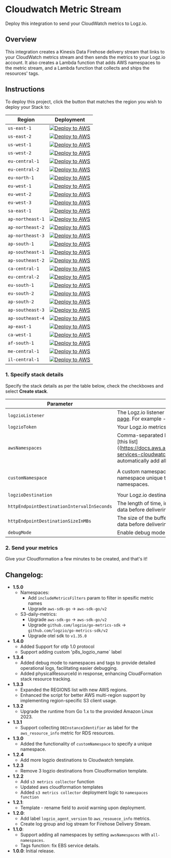 # Cloudwatch Metric Stream

Deploy this integration to send your CloudWatch metrics to Logz.io.


## Overview

This integration creates a Kinesis Data Firehose delivery stream that links to your CloudWatch metrics stream and then sends the metrics to your Logz.io account. It also creates a Lambda function that adds AWS namespaces to the metric stream, and a Lambda function that collects and ships the resources' tags.

## Instructions

To deploy this project, click the button that matches the region you wish to deploy your Stack to:

| Region           | Deployment                                                                                                                                                                                                                                                                                                                                                   |
|------------------|----------------------------------------------------------------------------------------------------------------------------------------------------------------------------------------------------------------------------------------------------------------------------------------------------------------------------------------------------------------|
| `us-east-1`      | [![Deploy to AWS](https://dytvr9ot2sszz.cloudfront.net/logz-docs/lights/LightS-button.png)](https://console.aws.amazon.com/cloudformation/home?region=us-east-1#/stacks/create/review?templateURL=https://logzio-aws-integrations-us-east-1.s3.amazonaws.com/metric-stream-helpers/aws/1.4.0/sam-template.yaml&stackName=logzio-metric-stream)                     |
| `us-east-2`      | [![Deploy to AWS](https://dytvr9ot2sszz.cloudfront.net/logz-docs/lights/LightS-button.png)](https://console.aws.amazon.com/cloudformation/home?region=us-east-2#/stacks/create/review?templateURL=https://logzio-aws-integrations-us-east-2.s3.amazonaws.com/metric-stream-helpers/aws/1.4.0/sam-template.yaml&stackName=logzio-metric-stream)                     |
| `us-west-1`      | [![Deploy to AWS](https://dytvr9ot2sszz.cloudfront.net/logz-docs/lights/LightS-button.png)](https://console.aws.amazon.com/cloudformation/home?region=us-west-1#/stacks/create/review?templateURL=https://logzio-aws-integrations-us-west-1.s3.amazonaws.com/metric-stream-helpers/aws/1.4.0/sam-template.yaml&stackName=logzio-metric-stream)                     |
| `us-west-2`      | [![Deploy to AWS](https://dytvr9ot2sszz.cloudfront.net/logz-docs/lights/LightS-button.png)](https://console.aws.amazon.com/cloudformation/home?region=us-west-2#/stacks/create/review?templateURL=https://logzio-aws-integrations-us-west-2.s3.amazonaws.com/metric-stream-helpers/aws/1.4.0/sam-template.yaml&stackName=logzio-metric-stream)                     |
| `eu-central-1`   | [![Deploy to AWS](https://dytvr9ot2sszz.cloudfront.net/logz-docs/lights/LightS-button.png)](https://console.aws.amazon.com/cloudformation/home?region=eu-central-1#/stacks/create/review?templateURL=https://logzio-aws-integrations-eu-central-1.s3.amazonaws.com/metric-stream-helpers/aws/1.4.0/sam-template.yaml&stackName=logzio-metric-stream)               |
| `eu-central-2`   | [![Deploy to AWS](https://dytvr9ot2sszz.cloudfront.net/logz-docs/lights/LightS-button.png)](https://console.aws.amazon.com/cloudformation/home?region=eu-central-2#/stacks/create/review?templateURL=https://logzio-aws-integrations-eu-central-2.s3.amazonaws.com/metric-stream-helpers/aws/1.4.0/sam-template.yaml&stackName=logzio-metric-stream)               |
| `eu-north-1`     | [![Deploy to AWS](https://dytvr9ot2sszz.cloudfront.net/logz-docs/lights/LightS-button.png)](https://console.aws.amazon.com/cloudformation/home?region=eu-north-1#/stacks/create/review?templateURL=https://logzio-aws-integrations-eu-north-1.s3.amazonaws.com/metric-stream-helpers/aws/1.4.0/sam-template.yaml&stackName=logzio-metric-stream)                   |
| `eu-west-1`      | [![Deploy to AWS](https://dytvr9ot2sszz.cloudfront.net/logz-docs/lights/LightS-button.png)](https://console.aws.amazon.com/cloudformation/home?region=eu-west-1#/stacks/create/review?templateURL=https://logzio-aws-integrations-eu-west-1.s3.amazonaws.com/metric-stream-helpers/aws/1.4.0/sam-template.yaml&stackName=logzio-metric-stream)                     |
| `eu-west-2`      | [![Deploy to AWS](https://dytvr9ot2sszz.cloudfront.net/logz-docs/lights/LightS-button.png)](https://console.aws.amazon.com/cloudformation/home?region=eu-west-2#/stacks/create/review?templateURL=https://logzio-aws-integrations-eu-west-2.s3.amazonaws.com/metric-stream-helpers/aws/1.4.0/sam-template.yaml&stackName=logzio-metric-stream)                     |
| `eu-west-3`      | [![Deploy to AWS](https://dytvr9ot2sszz.cloudfront.net/logz-docs/lights/LightS-button.png)](https://console.aws.amazon.com/cloudformation/home?region=eu-west-3#/stacks/create/review?templateURL=https://logzio-aws-integrations-eu-west-3.s3.amazonaws.com/metric-stream-helpers/aws/1.4.0/sam-template.yaml&stackName=logzio-metric-stream)                     |
| `sa-east-1`      | [![Deploy to AWS](https://dytvr9ot2sszz.cloudfront.net/logz-docs/lights/LightS-button.png)](https://console.aws.amazon.com/cloudformation/home?region=sa-east-1#/stacks/create/review?templateURL=https://logzio-aws-integrations-sa-east-1.s3.amazonaws.com/metric-stream-helpers/aws/1.4.0/sam-template.yaml&stackName=logzio-metric-stream)                     |
| `ap-northeast-1` | [![Deploy to AWS](https://dytvr9ot2sszz.cloudfront.net/logz-docs/lights/LightS-button.png)](https://console.aws.amazon.com/cloudformation/home?region=ap-northeast-1#/stacks/create/review?templateURL=https://logzio-aws-integrations-ap-northeast-1.s3.amazonaws.com/metric-stream-helpers/aws/1.4.0/sam-template.yaml&stackName=logzio-metric-stream)           |
| `ap-northeast-2` | [![Deploy to AWS](https://dytvr9ot2sszz.cloudfront.net/logz-docs/lights/LightS-button.png)](https://console.aws.amazon.com/cloudformation/home?region=ap-northeast-2#/stacks/create/review?templateURL=https://logzio-aws-integrations-ap-northeast-2.s3.amazonaws.com/metric-stream-helpers/aws/1.4.0/sam-template.yaml&stackName=logzio-metric-stream)           |
| `ap-northeast-3` | [![Deploy to AWS](https://dytvr9ot2sszz.cloudfront.net/logz-docs/lights/LightS-button.png)](https://console.aws.amazon.com/cloudformation/home?region=ap-northeast-3#/stacks/create/review?templateURL=https://logzio-aws-integrations-ap-northeast-3.s3.amazonaws.com/metric-stream-helpers/aws/1.4.0/sam-template.yaml&stackName=logzio-metric-stream)           |
| `ap-south-1`     | [![Deploy to AWS](https://dytvr9ot2sszz.cloudfront.net/logz-docs/lights/LightS-button.png)](https://console.aws.amazon.com/cloudformation/home?region=ap-south-1#/stacks/create/review?templateURL=https://logzio-aws-integrations-ap-south-1.s3.amazonaws.com/metric-stream-helpers/aws/1.4.0/sam-template.yaml&stackName=logzio-metric-stream)                 |
| `ap-southeast-1` | [![Deploy to AWS](https://dytvr9ot2sszz.cloudfront.net/logz-docs/lights/LightS-button.png)](https://console.aws.amazon.com/cloudformation/home?region=ap-southeast-1#/stacks/create/review?templateURL=https://logzio-aws-integrations-ap-southeast-1.s3.amazonaws.com/metric-stream-helpers/aws/1.4.0/sam-template.yaml&stackName=logzio-metric-stream)           |
| `ap-southeast-2` | [![Deploy to AWS](https://dytvr9ot2sszz.cloudfront.net/logz-docs/lights/LightS-button.png)](https://console.aws.amazon.com/cloudformation/home?region=ap-southeast-2#/stacks/create/review?templateURL=https://logzio-aws-integrations-ap-southeast-2.s3.amazonaws.com/metric-stream-helpers/aws/1.4.0/sam-template.yaml&stackName=logzio-metric-stream)           |
| `ca-central-1`   | [![Deploy to AWS](https://dytvr9ot2sszz.cloudfront.net/logz-docs/lights/LightS-button.png)](https://console.aws.amazon.com/cloudformation/home?region=ca-central-1#/stacks/create/review?templateURL=https://logzio-aws-integrations-ca-central-1.s3.amazonaws.com/metric-stream-helpers/aws/1.4.0/sam-template.yaml&stackName=logzio-metric-stream)               |
| `eu-central-2`   | [![Deploy to AWS](https://dytvr9ot2sszz.cloudfront.net/logz-docs/lights/LightS-button.png)](https://console.aws.amazon.com/cloudformation/home?region=eu-central-2#/stacks/create/review?templateURL=https://logzio-aws-integrations-eu-central-2.s3.amazonaws.com/metric-stream-helpers/aws/1.4.0/sam-template.yaml&stackName=logzio-metric-stream)               |
| `eu-south-1`     | [![Deploy to AWS](https://dytvr9ot2sszz.cloudfront.net/logz-docs/lights/LightS-button.png)](https://console.aws.amazon.com/cloudformation/home?region=eu-south-1#/stacks/create/review?templateURL=https://logzio-aws-integrations-eu-south-1.s3.amazonaws.com/metric-stream-helpers/aws/1.4.0/sam-template.yaml&stackName=logzio-metric-stream)                   |
| `eu-south-2`     | [![Deploy to AWS](https://dytvr9ot2sszz.cloudfront.net/logz-docs/lights/LightS-button.png)](https://console.aws.amazon.com/cloudformation/home?region=eu-south-2#/stacks/create/review?templateURL=https://logzio-aws-integrations-eu-south-2.s3.amazonaws.com/metric-stream-helpers/aws/1.4.0/sam-template.yaml&stackName=logzio-metric-stream)                   |
| `ap-south-2`     | [![Deploy to AWS](https://dytvr9ot2sszz.cloudfront.net/logz-docs/lights/LightS-button.png)](https://console.aws.amazon.com/cloudformation/home?region=ap-south-2#/stacks/create/review?templateURL=https://logzio-aws-integrations-ap-south-2.s3.amazonaws.com/metric-stream-helpers/aws/1.4.0/sam-template.yaml&stackName=logzio-metric-stream)                 |
| `ap-southeast-3` | [![Deploy to AWS](https://dytvr9ot2sszz.cloudfront.net/logz-docs/lights/LightS-button.png)](https://console.aws.amazon.com/cloudformation/home?region=ap-southeast-3#/stacks/create/review?templateURL=https://logzio-aws-integrations-ap-southeast-3.s3.amazonaws.com/metric-stream-helpers/aws/1.4.0/sam-template.yaml&stackName=logzio-metric-stream)           |
| `ap-southeast-4` | [![Deploy to AWS](https://dytvr9ot2sszz.cloudfront.net/logz-docs/lights/LightS-button.png)](https://console.aws.amazon.com/cloudformation/home?region=ap-southeast-4#/stacks/create/review?templateURL=https://logzio-aws-integrations-ap-southeast-4.s3.amazonaws.com/metric-stream-helpers/aws/1.4.0/sam-template.yaml&stackName=logzio-metric-stream)           |
| `ap-east-1` | [![Deploy to AWS](https://dytvr9ot2sszz.cloudfront.net/logz-docs/lights/LightS-button.png)](https://console.aws.amazon.com/cloudformation/home?region=ap-east-1#/stacks/create/review?templateURL=https://logzio-aws-integrations-ap-east-1.s3.amazonaws.com/metric-stream-helpers/aws/1.4.0/sam-template.yaml&stackName=logzio-metric-stream)           |
| `ca-west-1` | [![Deploy to AWS](https://dytvr9ot2sszz.cloudfront.net/logz-docs/lights/LightS-button.png)](https://console.aws.amazon.com/cloudformation/home?region=ca-west-1#/stacks/create/review?templateURL=https://logzio-aws-integrations-ca-west-1.s3.amazonaws.com/metric-stream-helpers/aws/1.4.0/sam-template.yaml&stackName=logzio-metric-stream)           |
| `af-south-1` | [![Deploy to AWS](https://dytvr9ot2sszz.cloudfront.net/logz-docs/lights/LightS-button.png)](https://console.aws.amazon.com/cloudformation/home?region=af-south-1#/stacks/create/review?templateURL=https://logzio-aws-integrations-af-south-1.s3.amazonaws.com/metric-stream-helpers/aws/1.4.0/sam-template.yaml&stackName=logzio-metric-stream)           |
| `me-central-1` | [![Deploy to AWS](https://dytvr9ot2sszz.cloudfront.net/logz-docs/lights/LightS-button.png)](https://console.aws.amazon.com/cloudformation/home?region=me-central-1#/stacks/create/review?templateURL=https://logzio-aws-integrations-me-central-1.s3.amazonaws.com/metric-stream-helpers/aws/1.4.0/sam-template.yaml&stackName=logzio-metric-stream)           |
| `il-central-1` | [![Deploy to AWS](https://dytvr9ot2sszz.cloudfront.net/logz-docs/lights/LightS-button.png)](https://console.aws.amazon.com/cloudformation/home?region=il-central-1#/stacks/create/review?templateURL=https://logzio-aws-integrations-il-central-1.s3.amazonaws.com/metric-stream-helpers/aws/1.4.0/sam-template.yaml&stackName=logzio-metric-stream)           |


### 1. Specify stack details

Specify the stack details as per the table below, check the checkboxes and select **Create stack**.

| Parameter                                  | Description                                                                                                                                                                                                                                                                       | Required/Default                                                 |
|--------------------------------------------|-----------------------------------------------------------------------------------------------------------------------------------------------------------------------------------------------------------------------------------------------------------------------------------|------------------------------------------------------------------|
| `logzioListener`                           | The Logz.io listener URL for your region. (For more details, see the [regions page](https://docs.logz.io/user-guide/accounts/account-region.html). For example - `https://listener.logz.io:8053`                                                                                  | **Required**                                                     |
| `logzioToken`                              | Your Logz.io metrics shipping token.                                                                                                                                                                                                                                              | **Required**                                                     |
| `awsNamespaces`                            | Comma-separated list of the AWS namespaces you want to monitor. See [this list]((https://docs.aws.amazon.com/AmazonCloudWatch/latest/monitoring/aws-services-cloudwatch-metrics.html) of namespaces. If you want to automatically add all namespaces, use value `all-namespaces`. | At least one of `awsNamespaces` or `customNamespace` is required |
| `customNamespace`                          | A custom namespace for CloudWatch metrics. This is used to specify a namespace unique to your setup, separate from the standard AWS namespaces.                                                                                                                                   | At least one of `awsNamespaces` or `customNamespace` is required |
| `logzioDestination`                        | Your Logz.io destination URL.                                                                                                                                                                                                                                                     | **Required**                                                     |
| `httpEndpointDestinationIntervalInSeconds` | The length of time, in seconds, that Kinesis Data Firehose buffers incoming data before delivering it to the destination.                                                                                                                                                         | `60`                                                             |
| `httpEndpointDestinationSizeInMBs`         | The size of the buffer, in MBs, that Kinesis Data Firehose uses for incoming data before delivering it to the destination.                                                                                                                                                        | `5`                                                              |
| `debugMode`                                | Enable debug mode for detailed logging (true/false).                                                                                                                                                                                                                              | `false`                                                          |

### 2. Send your metrics

Give your Cloudformation a few minutes to be created, and that's it!


## Changelog:
- **1.5.0**
  - Namespaces:
    - Add `includeMetricsFilters` param to filter in spesific metric names
    - Upgrade `aws-sdk-go` -> `aws-sdk-go/v2` 
  - S3-daily-metrics:
    - Upgrade `aws-sdk-go` -> `aws-sdk-go/v2` 
    - Upgrade `github.com/logzio/go-metrics-sdk` -> `github.com/logzio/go-metrics-sdk/v2` 
    - Upgrade otel sdk to `v1.35.0`
- **1.4.0**
  - Added Support for otlp 1.0 protocol
  - Support adding custom 'p8s_logzio_name` label
- **1.3.4**
  - Added debug mode to namespaces and tags to provide detailed operational logs, facilitating easier debugging.
  - Added physicalResourceId in response, enhancing CloudFormation stack resource tracking.
- **1.3.3**
  - Expanded the REGIONS list with new AWS regions.
  - Enhanced the script for better AWS multi-region support by implementing region-specific S3 client usage.
- **1.3.2**
  - Upgrade the runtime from Go 1.x to the provided Amazon Linux 2023.
- **1.3.1**
  - Support collecting `DBInstanceIdentifier` as label for the `aws_resource_info` metric for RDS resources.
- **1.3.0**
  - Added the functionality of `customNamespace` to specify a unique namespace. 
- **1.2.4**
  - Add more logzio destinations to Cloudwatch template.
- **1.2.3**
  - Remove 3 logzio destinations from Cloudformation template.
- **1.2.2**
  - Add `s3 metrics collector` function
  - Updated aws cloudformation templates
  - Added `s3 metrics collector` deployment logic to `namespaces function`
- **1.2.1**:
  - Template - rename field to avoid warning upon deployment.
- **1.2.0**:
  - Add label `logzio_agent_version` to `aws_resouece_info` metrics.
  - Create log group and log stream for Firehose Delivery Stream.
- **1.1.0**:
  - Support adding all namespaces by setting `awsNamespaces` with `all-namespaces`.
  - Tags function: fix EBS service details.
- **1.0.0**: Initial release.
